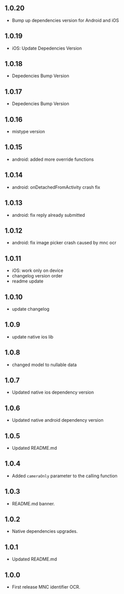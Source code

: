 ## 1.0.20

- Bump up dependencies version for Android and iOS

## 1.0.19

- iOS: Update Depedencies Version

## 1.0.18

- Depedencies Bump Version

## 1.0.17

- Depedencies Bump Version

## 1.0.16

- mistype version

## 1.0.15

- android: added more override functions

## 1.0.14

- android: onDetachedFromActivity crash fix

## 1.0.13

- android: fix reply already submitted

## 1.0.12

- android: fix image picker crash caused by mnc ocr

## 1.0.11

- iOS: work only on device
- changelog version order
- readme update

## 1.0.10

- update changelog

## 1.0.9

- update native ios lib

## 1.0.8

- changed model to nullable data

## 1.0.7

- Updated native ios dependency version

## 1.0.6

- Updated native android dependency version

## 1.0.5

- Updated README.md

## 1.0.4

- Added `cameraOnly` parameter to the calling function

## 1.0.3

- README.md banner.

## 1.0.2

- Native dependencies upgrades.

## 1.0.1

- Updated README.md

## 1.0.0

- First release MNC identifier OCR.
